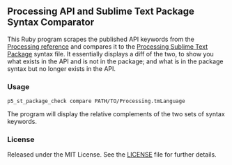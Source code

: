 ## Processing API and Sublime Text Package Syntax Comparator

This Ruby program scrapes the published API keywords from the [Processing reference](http://processing.org/reference "Processing Reference") and compares it to the [Processing Sublime Text Package](http://github.com/ybakos/processing-sublime) syntax file. It essentially displays a diff of the two, to show you what exists in the API and is not in the package; and what is in the package syntax but no longer exists in the API.

### Usage

    p5_st_package_check compare PATH/TO/Processing.tmLanguage

The program will display the relative complements of the two sets of syntax keywords.

### License

Released under the MIT License.  See the [LICENSE](LICENSE.md) file for further details.
